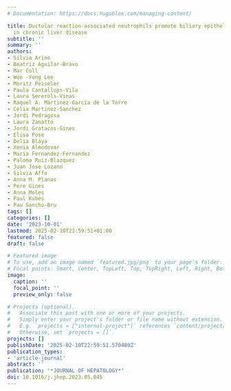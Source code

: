 ```yaml
---
# Documentation: https://docs.hugoblox.com/managing-content/

title: Ductular reaction-associated neutrophils promote biliary epithelium proliferation
  in chronic liver disease
subtitle: ''
summary: ''
authors:
- Silvia Arino
- Beatriz Aguilar-Bravo
- Mar Coll
- Woo -Yong Lee
- Moritz Peiseler
- Paula Cantallops-Vila
- Laura Sererols-Vinas
- Raquel A. Martinez-Garcia de la Torre
- Celia Martinez-Sanchez
- Jordi Pedragosa
- Laura Zanatto
- Jordi Gratacos-Gines
- Elisa Pose
- Delia Blaya
- Xenia Almodovar
- Maria Fernandez-Fernandez
- Paloma Ruiz-Blazquez
- Juan Jose Lozano
- Silvia Affo
- Anna M. Planas
- Pere Gines
- Anna Moles
- Paul Kubes
- Pau Sancho-Bru
tags: []
categories: []
date: '2023-10-01'
lastmod: 2025-02-10T23:59:51+01:00
featured: false
draft: false

# Featured image
# To use, add an image named `featured.jpg/png` to your page's folder.
# Focal points: Smart, Center, TopLeft, Top, TopRight, Left, Right, BottomLeft, Bottom, BottomRight.
image:
  caption: ''
  focal_point: ''
  preview_only: false

# Projects (optional).
#   Associate this post with one or more of your projects.
#   Simply enter your project's folder or file name without extension.
#   E.g. `projects = ["internal-project"]` references `content/project/deep-learning/index.md`.
#   Otherwise, set `projects = []`.
projects: []
publishDate: '2025-02-10T22:59:51.570480Z'
publication_types:
- 'article-journal'
abstract: ''
publication: '*JOURNAL OF HEPATOLOGY*'
doi: 10.1016/j.jhep.2023.05.045
---
```

